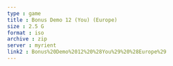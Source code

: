 ```yaml
---
type : game
title : Bonus Demo 12 (You) (Europe)
size : 2.5 G
format : iso
archive : zip
server : myrient
link2 : Bonus%20Demo%2012%20%28You%29%20%28Europe%29
---
```

